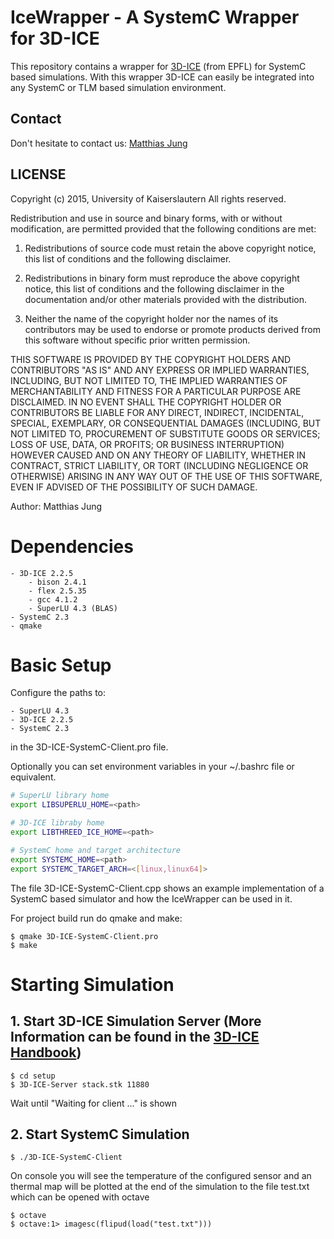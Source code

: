 IceWrapper - A SystemC Wrapper for 3D-ICE
=========================================

This repository contains a wrapper for [3D-ICE](http://esl.epfl.ch/3D-ICE) (from EPFL) for SystemC based simulations. With this wrapper 3D-ICE can easily be integrated into any SystemC or TLM based simulation environment.

## Contact

Don't hesitate to contact us:
    [Matthias Jung](https://ems.eit.uni-kl.de/mitarbeiter/matthias-jung/)

## LICENSE 
Copyright (c) 2015, University of Kaiserslautern
All rights reserved.

Redistribution and use in source and binary forms, with or without
modification, are permitted provided that the following conditions are
met:

1. Redistributions of source code must retain the above copyright notice,
   this list of conditions and the following disclaimer.

2. Redistributions in binary form must reproduce the above copyright
   notice, this list of conditions and the following disclaimer in the
   documentation and/or other materials provided with the distribution.

3. Neither the name of the copyright holder nor the names of its
   contributors may be used to endorse or promote products derived from
   this software without specific prior written permission.

THIS SOFTWARE IS PROVIDED BY THE COPYRIGHT HOLDERS AND CONTRIBUTORS
"AS IS" AND ANY EXPRESS OR IMPLIED WARRANTIES, INCLUDING, BUT NOT LIMITED
TO, THE IMPLIED WARRANTIES OF MERCHANTABILITY AND FITNESS FOR A PARTICULAR
PURPOSE ARE DISCLAIMED. IN NO EVENT SHALL THE COPYRIGHT HOLDER
OR CONTRIBUTORS BE LIABLE FOR ANY DIRECT, INDIRECT, INCIDENTAL, SPECIAL,
EXEMPLARY, OR CONSEQUENTIAL DAMAGES (INCLUDING, BUT NOT LIMITED TO,
PROCUREMENT OF SUBSTITUTE GOODS OR SERVICES; LOSS OF USE, DATA, OR
PROFITS; OR BUSINESS INTERRUPTION) HOWEVER CAUSED AND ON ANY THEORY OF
LIABILITY, WHETHER IN CONTRACT, STRICT LIABILITY, OR TORT (INCLUDING
NEGLIGENCE OR OTHERWISE) ARISING IN ANY WAY OUT OF THE USE OF THIS
SOFTWARE, EVEN IF ADVISED OF THE POSSIBILITY OF SUCH DAMAGE.

Author: Matthias Jung

# Dependencies

    - 3D-ICE 2.2.5
        - bison 2.4.1
        - flex 2.5.35
        - gcc 4.1.2
        - SuperLU 4.3 (BLAS)
    - SystemC 2.3
    - qmake


# Basic Setup

Configure the paths to:

    - SuperLU 4.3
    - 3D-ICE 2.2.5
    - SystemC 2.3

in the 3D-ICE-SystemC-Client.pro file.

Optionally you can set environment variables in your ~/.bashrc file or equivalent.

```bash
# SuperLU library home
export LIBSUPERLU_HOME=<path>

# 3D-ICE libraby home
export LIBTHREED_ICE_HOME=<path>

# SystemC home and target architecture
export SYSTEMC_HOME=<path>
export SYSTEMC_TARGET_ARCH=<[linux,linux64]>
```

The file 3D-ICE-SystemC-Client.cpp shows an example implementation of a SystemC based simulator and how the IceWrapper can be used in it.

For project build run do qmake and make:

    $ qmake 3D-ICE-SystemC-Client.pro
    $ make

# Starting Simulation

## 1. Start 3D-ICE Simulation Server (More Information can be found in the [3D-ICE Handbook](http://esl.epfl.ch/files/content/sites/esl/files/3dice/releases/3D-ICE-User_Guide.pdf))

    $ cd setup
    $ 3D-ICE-Server stack.stk 11880

Wait until "Waiting for client ..." is shown

## 2. Start SystemC Simulation

    $ ./3D-ICE-SystemC-Client

On console you will see the temperature of the configured sensor and an thermal map will be plotted at the end of the simulation to the file test.txt which can be opened with octave

    $ octave
    $ octave:1> imagesc(flipud(load("test.txt")))
